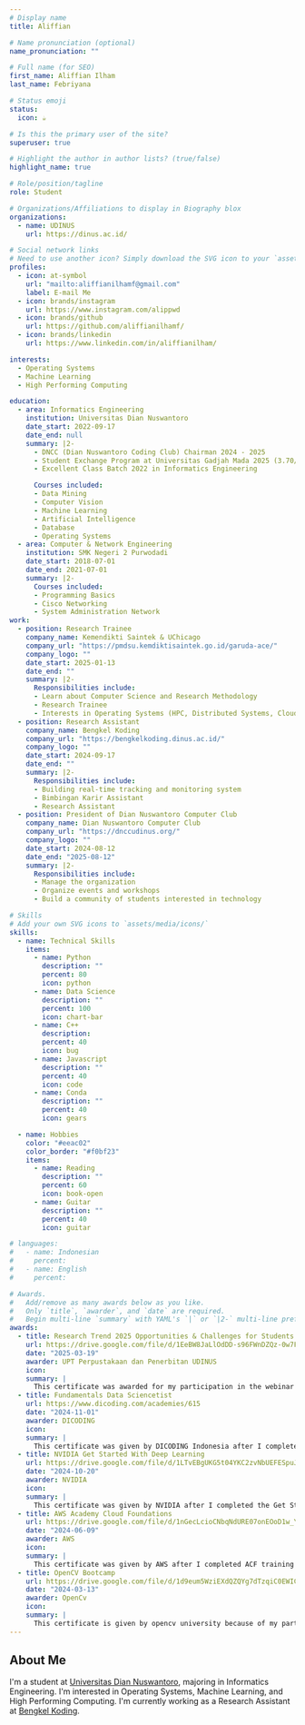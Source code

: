 ```yaml
---
# Display name
title: Aliffian

# Name pronunciation (optional)
name_pronunciation: ""

# Full name (for SEO)
first_name: Aliffian Ilham
last_name: Febriyana

# Status emoji
status:
  icon: ☕️

# Is this the primary user of the site?
superuser: true

# Highlight the author in author lists? (true/false)
highlight_name: true

# Role/position/tagline
role: Student

# Organizations/Affiliations to display in Biography blox
organizations:
  - name: UDINUS
    url: https://dinus.ac.id/

# Social network links
# Need to use another icon? Simply download the SVG icon to your `assets/media/icons/` folder.
profiles:
  - icon: at-symbol
    url: "mailto:aliffianilhamf@gmail.com"
    label: E-mail Me
  - icon: brands/instagram
    url: https://www.instagram.com/alippwd
  - icon: brands/github
    url: https://github.com/aliffianilhamf/
  - icon: brands/linkedin
    url: https://www.linkedin.com/in/aliffianilham/

interests:
  - Operating Systems
  - Machine Learning
  - High Performing Computing

education:
  - area: Informatics Engineering
    institution: Universitas Dian Nuswantoro
    date_start: 2022-09-17
    date_end: null
    summary: |2-
      - DNCC (Dian Nuswantoro Coding Club) Chairman 2024 - 2025
      - Student Exchange Program at Universitas Gadjah Mada 2025 (3.70/4.00 GPA)
      - Excellent Class Batch 2022 in Informatics Engineering

      Courses included:
      - Data Mining
      - Computer Vision
      - Machine Learning
      - Artificial Intelligence
      - Database
      - Operating Systems
  - area: Computer & Network Engineering
    institution: SMK Negeri 2 Purwodadi
    date_start: 2018-07-01
    date_end: 2021-07-01
    summary: |2-
      Courses included:
      - Programming Basics
      - Cisco Networking
      - System Administration Network
work:
  - position: Research Trainee
    company_name: Kemendikti Saintek & UChicago
    company_url: "https://pmdsu.kemdiktisaintek.go.id/garuda-ace/"
    company_logo: ""
    date_start: 2025-01-13
    date_end: ""
    summary: |2-
      Responsibilities include:
      - Learn about Computer Science and Research Methodology
      - Research Trainee
      - Interests in Operating Systems (HPC, Distributed Systems, Cloud Computing)
  - position: Research Assistant
    company_name: Bengkel Koding
    company_url: "https://bengkelkoding.dinus.ac.id/"
    company_logo: ""
    date_start: 2024-09-17
    date_end: ""
    summary: |2-
      Responsibilities include:
      - Building real-time tracking and monitoring system
      - Bimbingan Karir Assistant
      - Research Assistant
  - position: President of Dian Nuswantoro Computer Club
    company_name: Dian Nuswantoro Computer Club
    company_url: "https://dnccudinus.org/"
    company_logo: ""
    date_start: 2024-08-12
    date_end: "2025-08-12"
    summary: |2-
      Responsibilities include:
      - Manage the organization
      - Organize events and workshops
      - Build a community of students interested in technology

# Skills
# Add your own SVG icons to `assets/media/icons/`
skills:
  - name: Technical Skills
    items:
      - name: Python
        description: ""
        percent: 80
        icon: python
      - name: Data Science
        description: ""
        percent: 100
        icon: chart-bar
      - name: C++
        description:
        percent: 40
        icon: bug
      - name: Javascript
        description: ""
        percent: 40
        icon: code
      - name: Conda
        description: ""
        percent: 40
        icon: gears

  - name: Hobbies
    color: "#eeac02"
    color_border: "#f0bf23"
    items:
      - name: Reading
        description: ""
        percent: 60
        icon: book-open
      - name: Guitar
        description: ""
        percent: 40
        icon: guitar

# languages:
#   - name: Indonesian
#     percent:
#   - name: English
#     percent:

# Awards.
#   Add/remove as many awards below as you like.
#   Only `title`, `awarder`, and `date` are required.
#   Begin multi-line `summary` with YAML's `|` or `|2-` multi-line prefix and indent 2 spaces below.
awards:
  - title: Research Trend 2025 Opportunities & Challenges for Students and Lecturers
    url: https://drive.google.com/file/d/1EeBW8JaLlOdDD-s96FWnDZQz-0w7FaRo/view?usp=sharing
    date: "2025-03-19"
    awarder: UPT Perpustakaan dan Penerbitan UDINUS
    icon:
    summary: |
      This certificate was awarded for my participation in the webinar Research Trend 2025: Opportunities & Challenges for Students and Lecturers which provides knowledge about research trends 2025 and how to use good research methodology.
  - title: Fundamentals Data Sciencetist
    url: https://www.dicoding.com/academies/615
    date: "2024-11-01"
    awarder: DICODING
    icon:
    summary: |
      This certificate was given by DICODING Indonesia after I completed the Data science fundamentals course, which is an introduction to data science and its technology. I completed this course in 9.5 hours.
  - title: NVIDIA Get Started With Deep Learning
    url: https://drive.google.com/file/d/1LTvEBgUKG5t04YKC2zvNbUEFESpuJHdg/view?usp=sharing
    date: "2024-10-20"
    awarder: NVIDIA
    icon:
    summary: |
      This certificate was given by NVIDIA after I completed the Get Started with Deep Learning course. This course discusses how deep learning works through hands-on exercises in computer vision and natural language processing. I finished it in 7 hours.
  - title: AWS Academy Cloud Foundations
    url: https://drive.google.com/file/d/1nGecLcioCNbqNdURE07onEOoD1w_Y0OE/view?usp=sharing
    date: "2024-06-09"
    awarder: AWS
    icon:
    summary: |
      This certificate was given by AWS after I completed ACF training and certification: AWS Academy Cloud Foundations, which covers basic cloud concepts to automatic scale-up and monitoring on AWS. I finished this course in approximately 80 hours.
  - title: OpenCV Bootcamp
    url: https://drive.google.com/file/d/1d9eum5WziEXdQZQYg7dTzqiC0EWICi4l/view?usp=sharing
    date: "2024-03-13"
    awarder: OpenCv
    icon:
    summary: |
      This certificate is given by opencv university because of my participation in completing the opencv bootcamp course for approximately 100 hours. contains from basic computer vision to advanced level.
---
```


## About Me

I'm a student at [Universitas Dian Nuswantoro](https://dinus.ac.id/), majoring in Informatics Engineering. I'm interested in Operating Systems, Machine Learning, and High Performing Computing. I'm currently working as a Research Assistant at [Bengkel Koding](https://bengkelkoding.dinus.ac.id/).
